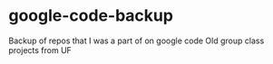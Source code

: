 # google-code-backup
Backup of repos that I was a part of on google code
Old group class projects from UF
